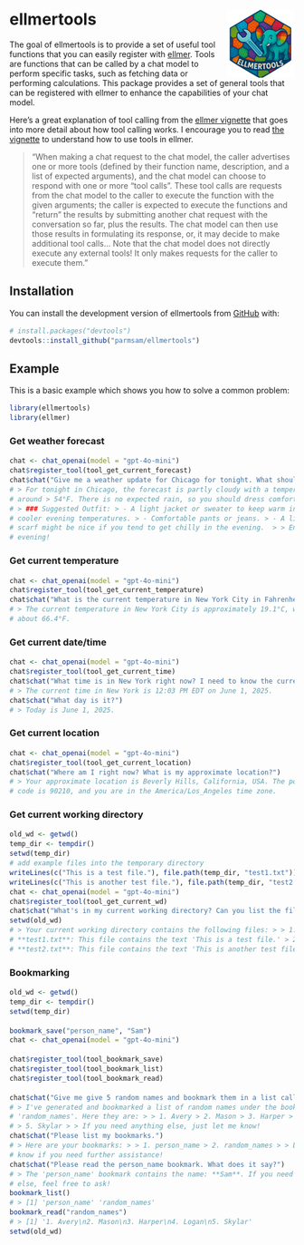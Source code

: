 
<!-- README.md is generated from README.Rmd. Please edit that file -->

# ellmertools <img src="man/figures/logo.png" align="right" height="120" alt="" />

<!-- badges: start -->
<!-- badges: end -->

The goal of ellmertools is to provide a set of useful tool functions
that you can easily register with
[ellmer](https://ellmer.tidyverse.org/). Tools are functions that can be
called by a chat model to perform specific tasks, such as fetching data
or performing calculations. This package provides a set of general tools
that can be registered with ellmer to enhance the capabilities of your
chat model.

Here’s a great explanation of tool calling from the [ellmer
vignette](https://ellmer.tidyverse.org/articles/tool-calling.html) that
goes into more detail about how tool calling works. I encourage you to
read [the
vignette](https://ellmer.tidyverse.org/articles/tool-calling.html) to
understand how to use tools in ellmer.

> “When making a chat request to the chat model, the caller advertises
> one or more tools (defined by their function name, description, and a
> list of expected arguments), and the chat model can choose to respond
> with one or more “tool calls”. These tool calls are requests from the
> chat model to the caller to execute the function with the given
> arguments; the caller is expected to execute the functions and
> “return” the results by submitting another chat request with the
> conversation so far, plus the results. The chat model can then use
> those results in formulating its response, or, it may decide to make
> additional tool calls… Note that the chat model does not directly
> execute any external tools! It only makes requests for the caller to
> execute them.”

## Installation

You can install the development version of ellmertools from
[GitHub](https://github.com/) with:

``` r
# install.packages("devtools")
devtools::install_github("parmsam/ellmertools")
```

## Example

This is a basic example which shows you how to solve a common problem:

``` r
library(ellmertools)
library(ellmer)
```

### Get weather forecast

``` r
chat <- chat_openai(model = "gpt-4o-mini")
chat$register_tool(tool_get_current_forecast)
chat$chat("Give me a weather update for Chicago for tonight. What should I wear?")
# > For tonight in Chicago, the forecast is partly cloudy with a temperature
# around > 54°F. There is no expected rain, so you should dress comfortably. >
# > ### Suggested Outfit: > - A light jacket or sweater to keep warm in the
# cooler evening temperatures. > - Comfortable pants or jeans. > - A light
# scarf might be nice if you tend to get chilly in the evening.  > > Enjoy your
# evening!
```

### Get current temperature

``` r
chat <- chat_openai(model = "gpt-4o-mini")
chat$register_tool(tool_get_current_temperature)
chat$chat("What is the current temperature in New York City in Fahrenheit?")
# > The current temperature in New York City is approximately 19.1°C, which is
# about 66.4°F.
```

### Get current date/time

``` r
chat <- chat_openai(model = "gpt-4o-mini")
chat$register_tool(tool_get_current_time)
chat$chat("What time is in New York right now? I need to know the current time.")
# > The current time in New York is 12:03 PM EDT on June 1, 2025.
chat$chat("What day is it?")
# > Today is June 1, 2025.
```

### Get current location

``` r
chat <- chat_openai(model = "gpt-4o-mini")
chat$register_tool(tool_get_current_location)
chat$chat("Where am I right now? What is my approximate location?")
# > Your approximate location is Beverly Hills, California, USA. The postal
# code is 90210, and you are in the America/Los_Angeles time zone.
```

### Get current working directory

``` r
old_wd <- getwd()
temp_dir <- tempdir()
setwd(temp_dir)
# add example files into the temporary directory
writeLines(c("This is a test file."), file.path(temp_dir, "test1.txt"))
writeLines(c("This is another test file."), file.path(temp_dir, "test2.txt"))
chat <- chat_openai(model = "gpt-4o-mini")
chat$register_tool(tool_get_current_wd)
chat$chat("What's in my current working directory? Can you list the files in it?")
setwd(old_wd)
# > Your current working directory contains the following files: > > 1.
# **test1.txt**: This file contains the text 'This is a test file.' > 2.
# **test2.txt**: This file contains the text 'This is another test file.'
```

### Bookmarking

``` r
old_wd <- getwd()
temp_dir <- tempdir()
setwd(temp_dir)

bookmark_save("person_name", "Sam")
chat <- chat_openai(model = "gpt-4o-mini")

chat$register_tool(tool_bookmark_save)
chat$register_tool(tool_bookmark_list)
chat$register_tool(tool_bookmark_read)

chat$chat("Give me give 5 random names and bookmark them in a list called random_names.")
# > I've generated and bookmarked a list of random names under the bookmark
# 'random_names'. Here they are: > > 1. Avery > 2. Mason > 3. Harper > 4. Logan
# > 5. Skylar > > If you need anything else, just let me know!
chat$chat("Please list my bookmarks.")
# > Here are your bookmarks: > > 1. person_name > 2. random_names > > Let me
# know if you need further assistance!
chat$chat("Please read the person_name bookmark. What does it say?")
# > The 'person_name' bookmark contains the name: **Sam**. If you need anything
# else, feel free to ask!
bookmark_list()
# > [1] 'person_name' 'random_names'
bookmark_read("random_names")
# > [1] '1. Avery\n2. Mason\n3. Harper\n4. Logan\n5. Skylar'
setwd(old_wd)
```
